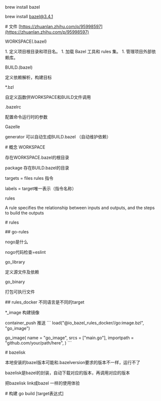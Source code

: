 brew install bazel

brew install bazel@3.4.1

\# 文件
[https://zhuanlan.zhihu.com/p/95998597](https://zhuanlan.zhihu.com/p/95998597)

WORKSPACE(.bazel)

1\. 定义项目根目录和项目名。
1\. 加载 Bazel 工具和 rules 集。
1\. 管理项目外部依赖库。

BUILD.(bazel)

定义依赖解析，构建目标

\*.bzl

自定义函数供WORKSPACE和BUILD文件调用

.bazelrc

配置命令运行时的参数

Gazelle

generator 可以自动生成BUILD.bazel （自动维护依赖）

\# 概念
WORKSPACE

存在WORKSPACE.bazel的根目录

package 存在BUILD.bazel的目录

targets = files rules 指令

labels = target唯一表示（指令名称）

rules

A rule specifies the relationship between inputs and outputs, and the steps to build the outputs

\# rules

\## go-rules

nogo是什么

nogo代码检查=eslint

go\_library

定义源文件及依赖

go\_binary

打包可执行文件

\## rules\_docker
不同语言是不同的target

\*\_image 构建镜像

container\_push 推送
\`\`\`
load("@io\_bazel\_rules\_docker//go:image.bzl", "go\_image")

go\_image(
 name = "go\_image",
 srcs = ["main.go"],
 importpath = "github.com/your/path/here",
)
\`\`\`

\# bazelisk

本地安装的bazel版本可能和.bazelversion要求的版本不一样，运行不了

bazelisk是bazel的封装，自动下载对应的版本，再调用对应的版本

把bazelisk link成bazel 一样的使用体验

\# 构建
go build [target表达式]